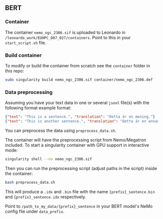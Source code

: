 ## BERT

### Container

The container `nemo_ngc_2306.sif` is uploaded to Leonardo in `/leonardo_work/EUHPC_D07_027/containers`. Point to this in your `start_script.sh` file.

### Build container

To modify or build the container from scratch see the `container` folder in this repo:

```bash
sudo singularity build nemo_ngc_2306.sif container/nemo_ngc_2306.def
```

### Data preprocessing

Assuming you have your text data in one or several `jsonl` file(s) with the following format example format:

```json
{"text": "This is a sentence.", "translation": "Detta är en mening."}
{"text": "This is another sentence.", "translation": "Detta är en annan mening."}
```

You can preprocess the data using `preprocess_data.sh`. 

The container will have the preprocessing script from Nemo/Megatron included. To start a singularity container with GPU support in interactive mode: 

```bash
singularity shell --nv nemo_ngc_2306.sif
```

Then you can run the preprocessing script (adjust paths in the script) inside the container:

```bash
bash preprocess_data.sh
```

This will produce a `.idx` and `.bin` file with the name `{prefix}_sentence.bin` and `{prefix}_sentence.idx` respectively. 

Point to `/path_to_my_data/{prefix}_sentence` in your BERT model's NeMo config file under `data_prefix`. 